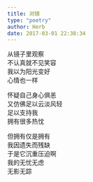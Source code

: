 ```yaml
---  
title: 对镜  
type: "poetry"  
author: Herb  
date: 2017-03-01 22:38:34  
---  
```

从镜子里观察  
不认真就不见笑容  
我以为阳光变好  
心情也一样  

怀疑自己身心俱恙  
又仿佛足以云淡风轻  
足以支持我  
拥有很多热忱  

但拥有仅是拥有  
我因遗失而残缺  
于是它沉重压迫啊  
我的无忧无虑  
无影无踪
